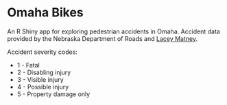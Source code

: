 # Omaha Bikes

An R Shiny app for exploring pedestrian accidents in Omaha. Accident data provided by the Nebraska Department of Roads and [Lacey Matney](https://drive.google.com/file/d/0B7GLnaXzLj85d1h6VGVfdXBUZ2M/view).

Accident severity codes:

* 1 - Fatal
* 2 - Disabling injury
* 3 - Visible injury 
* 4 - Possible injury
* 5 - Property damage only
